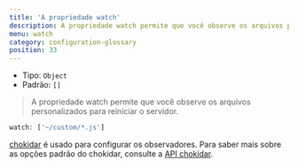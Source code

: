 ```yaml
---
title: 'A propriedade watch'
description: A propriedade watch permite que você observe os arquivos personalizados para reiniciar o servidor.
menu: watch
category: configuration-glossary
position: 33
---
```


- Tipo: `Object`
- Padrão: `[]`

> A propriedade watch permite que você observe os arquivos personalizados para reiniciar o servidor.

```js
watch: ['~/custom/*.js']
```

[chokidar](https://github.com/paulmillr/chokidar) é usado para configurar os observadores. Para saber mais sobre as opções padrão do chokidar, consulte a [API chokidar](https://github.com/paulmillr/chokidar#api).
